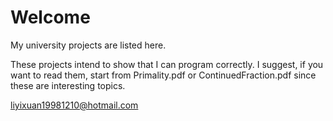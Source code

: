 # Welcome

My university projects are listed here. 

These projects intend to show that I can program correctly. I suggest, if you want to read them, start from Primality.pdf or ContinuedFraction.pdf since these are interesting topics. 

liyixuan19981210@hotmail.com
